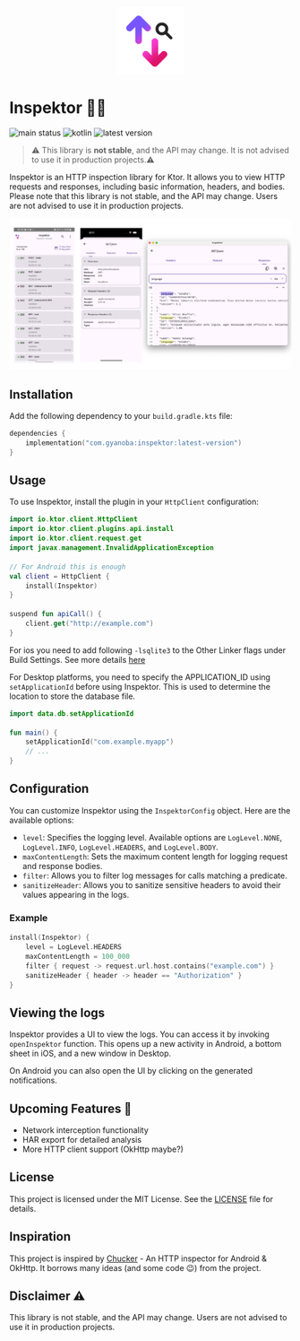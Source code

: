 <div align="center">
  <picture>
    <img width="120px" alt="Inspektor logo" src="https://raw.githubusercontent.com/Gyanoba/inspektor/dev/readme-images/inspektor.png">
  </picture>
</div>

# Inspektor 🕵️‍♂️

![main status](https://github.com/ShreyashKore/inspektor/actions/workflows/publish.yaml/badge.svg?branch=main)
![kotlin](https://img.shields.io/badge/Kotlin-2.0.20-8949FB.svg?style=flat&logo=kotlin)
![latest version](https://img.shields.io/maven-central/v/com.gyanoba.inspektor/inspektor?color=blue&label=Version)

> ⚠️ This library is **not stable**, and the API may change. It is not advised to use it in
> production projects.⚠️

Inspektor is an HTTP inspection library for Ktor. It allows you to view HTTP requests and responses,
including basic information, headers, and bodies. Please note that this library is not stable, and
the API may change. Users are not advised to use it in production projects.

![Screenshots](images/screenshots.png)

## Installation

Add the following dependency to your `build.gradle.kts` file:

```kotlin
dependencies {
    implementation("com.gyanoba:inspektor:latest-version")
}
```

## Usage

To use Inspektor, install the plugin in your `HttpClient` configuration:

```kotlin
import io.ktor.client.HttpClient
import io.ktor.client.plugins.api.install
import io.ktor.client.request.get
import javax.management.InvalidApplicationException

// For Android this is enough
val client = HttpClient {
    install(Inspektor)
}

suspend fun apiCall() {
    client.get("http://example.com")
}
```

For ios you need to add following `-lsqlite3` to the Other Linker flags under Build Settings.
See more details [here](https://github.com/cashapp/sqldelight/issues/1442#issuecomment-523435492)

For Desktop platforms, you need to specify the APPLICATION_ID using `setApplicationId` before using
Inspektor.
This is used to determine the location to store the database file.

```kotlin
import data.db.setApplicationId

fun main() {
    setApplicationId("com.example.myapp")
    // ...
}
```

## Configuration

You can customize Inspektor using the `InspektorConfig` object. Here are the available options:

- `level`: Specifies the logging level. Available options
  are `LogLevel.NONE`, `LogLevel.INFO`, `LogLevel.HEADERS`, and `LogLevel.BODY`.
- `maxContentLength`: Sets the maximum content length for logging request and response bodies.
- `filter`: Allows you to filter log messages for calls matching a predicate.
- `sanitizeHeader`: Allows you to sanitize sensitive headers to avoid their values appearing in the
  logs.

### Example

```kotlin
install(Inspektor) {
    level = LogLevel.HEADERS
    maxContentLength = 100_000
    filter { request -> request.url.host.contains("example.com") }
    sanitizeHeader { header -> header == "Authorization" }
}
```

## Viewing the logs

Inspektor provides a UI to view the logs. You can access it by invoking `openInspektor` function.
This opens up a new activity in Android, a bottom sheet in iOS, and a new window in Desktop.

On Android you can also open the UI by clicking on the generated notifications.

## Upcoming Features 🚀

- Network interception functionality
- HAR export for detailed analysis
- More HTTP client support (OkHttp maybe?)

## License

This project is licensed under the MIT License. See the [LICENSE](LICENSE) file for details.

## Inspiration

This project is inspired by [Chucker](https://github.com/ChuckerTeam/chucker) - An HTTP inspector
for Android & OkHttp. It borrows many ideas (and some code 😉) from the project.

## Disclaimer ⚠️

This library is not stable, and the API may change. Users are not advised to use it in production
projects.
